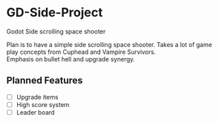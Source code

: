 # GD-Side-Project  
Godot Side scrolling space shooter
  
Plan is to have a simple side scrolling space shooter. Takes a lot of game play concepts from Cuphead and Vampire Survivors.  
Emphasis on bullet hell and upgrade synergy.  


## Planned Features
- [ ]  Upgrade items
- [ ]  High score system
- [ ]  Leader board
